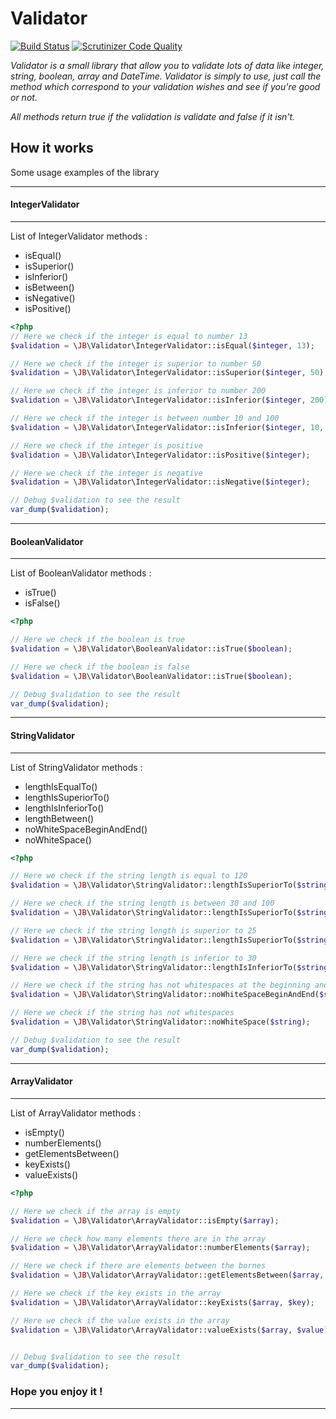 # Validator
[![Build Status](https://scrutinizer-ci.com/g/razor92100/Validator/badges/build.png?b=master)](https://scrutinizer-ci.com/g/razor92100/Validator/build-status/master)
[![Scrutinizer Code Quality](https://scrutinizer-ci.com/g/razor92100/Validator/badges/quality-score.png?b=master)](https://scrutinizer-ci.com/g/razor92100/Validator/?branch=master)

*Validator is a small library that allow you to validate lots of data like integer, string, boolean, array and DateTime.
Validator is simply to use, just call the method which correspond to your validation wishes and see if you're good or not.*

*All methods return true if the validation is validate and false if it isn't.*

## How it works
Some usage examples of the library

********************************************
#### IntegerValidator
********************************************
List of IntegerValidator methods :
  - isEqual()
  - isSuperior()
  - isInferior()
  - isBetween()
  - isNegative()
  - isPositive()

```php
<?php
// Here we check if the integer is equal to number 13
$validation = \JB\Validator\IntegerValidator::isEqual($integer, 13);

// Here we check if the integer is superior to number 50
$validation = \JB\Validator\IntegerValidator::isSuperior($integer, 50);

// Here we check if the integer is inferior to number 200
$validation = \JB\Validator\IntegerValidator::isInferior($integer, 200);

// Here we check if the integer is between number 10 and 100
$validation = \JB\Validator\IntegerValidator::isInferior($integer, 10, 100);

// Here we check if the integer is positive
$validation = \JB\Validator\IntegerValidator::isPositive($integer);

// Here we check if the integer is negative
$validation = \JB\Validator\IntegerValidator::isNegative($integer);

// Debug $validation to see the result
var_dump($validation);

```
***********************************************
#### BooleanValidator
***********************************************
List of BooleanValidator methods :
  - isTrue()
  - isFalse()

```php
<?php

// Here we check if the boolean is true
$validation = \JB\Validator\BooleanValidator::isTrue($boolean);

// Here we check if the boolean is false
$validation = \JB\Validator\BooleanValidator::isTrue($boolean);

// Debug $validation to see the result
var_dump($validation);

```
*************************************************
#### StringValidator
*************************************************
List of StringValidator methods :
  - lengthIsEqualTo()
  - lengthIsSuperiorTo()
  - lengthIsInferiorTo()
  - lengthBetween()
  - noWhiteSpaceBeginAndEnd()
  - noWhiteSpace()

```php
<?php

// Here we check if the string length is equal to 120
$validation = \JB\Validator\StringValidator::lengthIsSuperiorTo($string, 120);

// Here we check if the string length is between 30 and 100
$validation = \JB\Validator\StringValidator::lengthIsSuperiorTo($string, 30, 100);

// Here we check if the string length is superior to 25
$validation = \JB\Validator\StringValidator::lengthIsSuperiorTo($string, 25);

// Here we check if the string length is inferior to 30
$validation = \JB\Validator\StringValidator::lengthIsInferiorTo($string, 30);

// Here we check if the string has not whitespaces at the beginning and at the end
$validation = \JB\Validator\StringValidator::noWhiteSpaceBeginAndEnd($string);

// Here we check if the string has not whitespaces
$validation = \JB\Validator\StringValidator::noWhiteSpace($string);

// Debug $validation to see the result
var_dump($validation);

```

*************************************************
#### ArrayValidator
*************************************************
List of ArrayValidator methods :
  - isEmpty()
  - numberElements()
  - getElementsBetween()
  - keyExists()
  - valueExists()

```php
<?php

// Here we check if the array is empty
$validation = \JB\Validator\ArrayValidator::isEmpty($array);

// Here we check how many elements there are in the array
$validation = \JB\Validator\ArrayValidator::numberElements($array);

// Here we check if there are elements between the bornes
$validation = \JB\Validator\ArrayValidator::getElementsBetween($array, $from, $to);

// Here we check if the key exists in the array
$validation = \JB\Validator\ArrayValidator::keyExists($array, $key);

// Here we check if the value exists in the array
$validation = \JB\Validator\ArrayValidator::valueExists($array, $value);


// Debug $validation to see the result
var_dump($validation);

```


### Hope you enjoy it !
*******************************************************